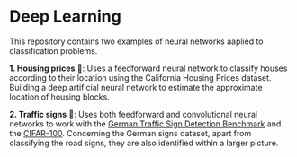 # Deep Learning
This repository contains two examples of neural networks aaplied to classification problems.

**1.  Housing prices** :house_with_garden:: Uses a feedforward neural network to classify houses according to their location using the California Housing Prices dataset.
Building a deep artificial neural network to estimate the approximate location of housing blocks.

**2. Traffic signs** :car:: Uses both feedforward and convolutional neural networks to work with the [German Traffic Sign Detection Benchmark](http://benchmark.ini.rub.de/?section=gtsdb&subsection=dataset) and the [CIFAR-100](https://www.cs.toronto.edu/~kriz/cifar.html). Concerning the German signs dataset, apart from classifying the road signs, they are also identified within a larger picture. 
